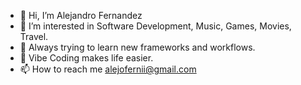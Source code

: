 - 👋 Hi, I’m Alejandro Fernandez
- 👀 I’m interested in Software Development, Music, Games, Movies, Travel.
- 🌱 Always trying to learn new frameworks and workflows.
- 🤖 Vibe Coding makes life easier. 
- 📫 How to reach me alejofernii@gmail.com

<!---
AlejoFernii/AlejoFernii is a ✨ special ✨ repository because its `README.md` (this file) appears on your GitHub profile.
You can click the Preview link to take a look at your changes.
--->
